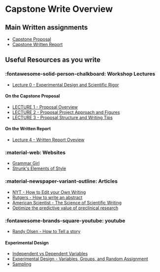 # Capstone Write Overview

## Main Written assignments

<div class="grid cards" markdown>

- [Capstone Proposal](capstone-proposal-guidelines.md)
- [Capstone Written Report](written-report-guidelines.md)

</div>

## Useful Resources as you write

### :fontawesome-solid-person-chalkboard: Workshop Lectures

- [Lecture 0 - Experimental Design and Scientific Rigor](assets/LECTURE0-Experimental-Design-Scientific-Rigor.pdf)

#### On the Capstone Proposal

- [LECTURE 1 - Proposal Overview](assets/LECTURE1-Capstone-Proposal-Overview.pdf)
- [LECTURE 2 - Proposal Project Approach and Figures](assets/LECTURE2-Project-Approach-Figures.pdf)
- [LECTURE 3 - Proposal Structure and Writing Tips](assets/LECTURE3-Structure-Writing-Tips.pdf)
  
#### On the Written Report

- [Lecture 4 - Written Report Oveview](assets/LECTURE4-Written-Report.pdf)

### :material-web: Websites 
- [Grammar Girl](https://www.quickanddirtytips.com/grammar-girl/)
- [Strunk's Elements of Style](https://www.bartleby.com/lit-hub/the-elements-of-style/)

### :material-newspaper-variant-outline: Articles 
- [NYT - How to Edit your Own Writing](assets/How-to-Edit-Your-Own-Writing-The-New-York-Times.pdf)
- [Rutgers - How to write an abstract](assets/How%20to%20write%20an%20abstract%20Rutgers.pdf)
- [American Scientist - The Science of Scientific Writing](assets/The-Science-of-Scientific-Writing»American-Scientist.pdf)
- [Optimize the predictive value of preclinical research](https://www.ncbi.nlm.nih.gov/pmc/articles/PMC3511845/)

### :fontawesome-brands-square-youtube: youtube 
- [Randy Olsen - How to Tell a story](https://www.youtube.com/watch?v=ERB7ITvabA4)

#### Experimental Design
- [Independent vs Dependent Variables](https://www.youtube.com/watch?v=sbN-ymC6w3k&list=PL_pCzdGjrXUXiNIaoUNjjxZ4sAu8ypV-y&index=1)
- [Experimental Design - Variables, Groups, and Random Assignment](https://www.youtube.com/watch?v=xDWdJI_XT3k&list=PL_pCzdGjrXUXiNIaoUNjjxZ4sAu8ypV-y&index=2)
- [Sampling](https://www.youtube.com/watch?v=r-rFO_2NsgI&list=PL_pCzdGjrXUXiNIaoUNjjxZ4sAu8ypV-y&index=5)